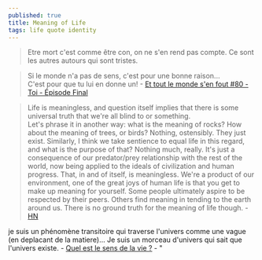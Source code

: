 ```yaml
---
published: true
title: Meaning of Life
tags: life quote identity
---
```

> Etre mort c'est comme être con, on ne s'en rend pas compte. Ce sont les autres autours qui sont tristes.

> Si le monde n'a pas de sens, c'est pour une bonne raison...  
> C'est pour que tu lui en donne un! - [Et tout le monde s'en fout #80 - Toi - Épisode Final](https://www.youtube.com/watch?v=rdsm5XqPt7g)

> Life is meaningless, and question itself implies that there is some universal truth that we're all blind to or something.  
> Let's phrase it in another way: what is the meaning of rocks? How about the meaning of trees, or birds? Nothing, ostensibly. They just exist. Similarly, I think we take sentience to equal life in this regard, and what is the purpose of that? Nothing much, really. It's just a consequence of our predator/prey relationship with the rest of the world, now being applied to the ideals of civilization and human progress. That, in and of itself, is meaningless. We're a product of our environment, one of the great joys of human life is that you get to make up meaning for yourself. Some people ultimately aspire to be respected by their peers. Others find meaning in tending to the earth around us. There is no ground truth for the meaning of life though. - [HN](https://news.ycombinator.com/item?id=31274146)


je suis un phénomène transitoire qui traverse l'univers comme une vague (en deplacant de la matiere)... Je suis un morceau d'univers qui sait que l'univers existe. - [Quel est le sens de la vie ?](https://www.youtube.com/watch?v=uWRONHKcbu8) - "

